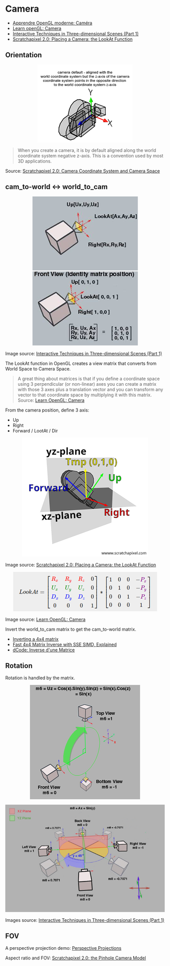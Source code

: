# Camera

- [Apprendre OpenGL moderne: Caméra](https://opengl.developpez.com/tutoriels/apprendre-opengl/?page=camera)
- [Learn openGL: Camera](https://learnopengl.com/Getting-started/Camera)
- [Interactive Techniques in Three-dimensional Scenes (Part 1)](https://www.codeproject.com/Articles/35139/Interactive-Techniques-in-Three-dimensional-Scenes)
- [Scratchapixel 2.0: Placing a Camera: the LookAt Function](https://www.scratchapixel.com/lessons/mathematics-physics-for-computer-graphics/lookat-function)

## Orientation

<p align="center">
  <img src="assets/camera-z-axis.png" alt="camera-z-axis" />
</p>

> When you create a camera, it is by default aligned along the world coordinate system negative z-axis. This is a convention used by most 3D applications.

Source: [Scratchapixel 2.0: Camera Coordinate System and Camera Space](https://www.scratchapixel.com/lessons/3d-basic-rendering/computing-pixel-coordinates-of-3d-point/mathematics-computing-2d-coordinates-of-3d-points)

## cam_to-world <-> world_to_cam

<p align="center">
  <img src="assets/image018.jpg" alt="camera basis vectors 1" /> <img src="assets/image020.jpg" alt="camera basis vectors 1" />
</p>

Image source: [Interactive Techniques in Three-dimensional Scenes (Part 1)](https://www.codeproject.com/Articles/35139/Interactive-Techniques-in-Three-dimensional-Scenes)

The LookAt function in OpenGL creates a view matrix that converts from World Space to Camera Space.

> A great thing about matrices is that if you define a coordinate space using 3 perpendicular (or non-linear) axes you can create a matrix with those 3 axes plus a translation vector and you can transform any vector to that coordinate space by multiplying it with this matrix.  
Source: [Learn OpenGL: Camera](https://learnopengl.com/Getting-started/Camera)

From the camera position, define 3 axis:
- Up
- Right
- Forward / LootAt / Dir

<p align="center">
  <img src="assets/look-at-4.png" alt="lookAt vec" />
</p>

Image source: [Scratchapixel 2.0: Placing a Camera: the LookAt Function](https://www.scratchapixel.com/lessons/mathematics-physics-for-computer-graphics/lookat-function)

<p align="center">
  <img src="assets/lookat-matrix.png" alt="lookAt OpenGL" />
</p>

Image source: [Learn OpenGL: Camera](https://learnopengl.com/Getting-started/Camera)

Invert the world_to_cam matrix to get the cam_to-world matrix.

- [Inverting a 4x4 matrix](https://stackoverflow.com/questions/1148309/inverting-a-4x4-matrix)
- [Fast 4x4 Matrix Inverse with SSE SIMD, Explained](https://lxjk.github.io/2017/09/03/Fast-4x4-Matrix-Inverse-with-SSE-SIMD-Explained.html)
- [dCode: Inverse d'une Matrice](https://www.dcode.fr/inverse-matrice)

## Rotation

Rotation is handled by the matrix.

<p align="center">
  <img src="assets/TranslationController014.jpg" alt="TranslationController014" />
</p>

<p align="center">
  <img src="assets/TranslationController016.jpg" alt="TranslationController016" />
</p>

Images source: [Interactive Techniques in Three-dimensional Scenes (Part 1)](https://www.codeproject.com/Articles/35139/Interactive-Techniques-in-Three-dimensional-Scenes)

## FOV

A perspective projection demo: [Perspective Projections](http://learnwebgl.brown37.net/08_projections/projections_perspective.html)

Aspect ratio and FOV: [Scratchapixel 2.0: the Pinhole Camera Model](https://www.scratchapixel.com/lessons/3d-basic-rendering/3d-viewing-pinhole-camera/how-pinhole-camera-works-part-2)
